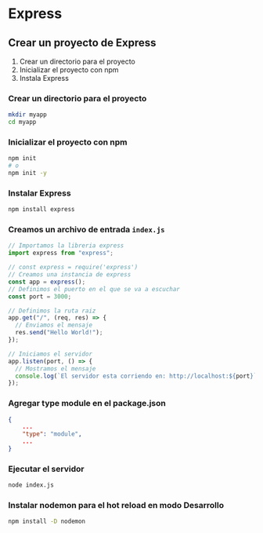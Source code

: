 # Express

## Crear un proyecto de Express

1. Crear un directorio para el proyecto
2. Inicializar el proyecto con npm
3. Instala Express

### Crear un directorio para el proyecto

```bash
mkdir myapp
cd myapp
```

### Inicializar el proyecto con npm

```bash
npm init
# o
npm init -y
```

### Instalar Express

```bash
npm install express
```

### Creamos un archivo de entrada `index.js`

```javascript
// Importamos la libreria express
import express from "express";

// const express = require('express')
// Creamos una instancia de express
const app = express();
// Definimos el puerto en el que se va a escuchar
const port = 3000;

// Definimos la ruta raiz
app.get("/", (req, res) => {
  // Enviamos el mensaje
  res.send("Hello World!");
});

// Iniciamos el servidor
app.listen(port, () => {
  // Mostramos el mensaje
  console.log(`El servidor esta corriendo en: http://localhost:${port}`);
});
```

### Agregar type module en el package.json

```json
{
    ...
    "type": "module",
    ...
}
```

### Ejecutar el servidor

```bash
node index.js
```

### Instalar nodemon para el hot reload en modo Desarrollo

```bash
npm install -D nodemon
```
